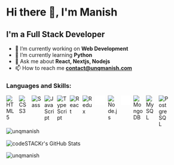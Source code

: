 # Hi there 👋, I'm Manish

## I'm a Full Stack Developer

- 🔭 I’m currently working on **Web Development**
- 🌱 I’m currently learning **Python**
- 💬 Ask me about **React, Nextjs, Nodejs**
- 📫 How to reach me **contact@unqmanish.com**

### Languages and Skills:

<img align="left" alt="HTML5" width="26px" src="https://cdn.jsdelivr.net/gh/devicons/devicon/icons/html5/html5-original.svg" style="padding-right:8px;" />
<img align="left" alt="CSS3" width="26px" src="https://cdn.jsdelivr.net/gh/devicons/devicon/icons/css3/css3-original.svg" style="padding-right:8px;" />
<img align="left" alt="Sass" width="26px" src="https://cdn.jsdelivr.net/gh/devicons/devicon/icons/sass/sass-original.svg" style="padding-right:8px;" />
<img align="left" alt="JavaScript" width="26px" src="https://cdn.jsdelivr.net/gh/devicons/devicon/icons/javascript/javascript-original.svg" style="padding-right:8px;" />
<img align="left" alt="TypeScript" width="26px" src="https://cdn.jsdelivr.net/gh/devicons/devicon/icons/typescript/typescript-plain.svg"style="padding-right:8px;" />
<img align="left" alt="React" width="26px" src="https://cdn.jsdelivr.net/gh/devicons/devicon/icons/react/react-original.svg" style="padding-right:8px;" />
<img align="left" alt="Redux" width="26px" src="https://cdn.jsdelivr.net/gh/devicons/devicon/icons/redux/redux-original.svg" style="padding-right:8px;" />
<img align="left" alt="Nextjs" width="26px" src="./icons/nextjs.svg" style="padding-right:8px;" />
<img align="left" alt="Node.js" width="26px" src="https://cdn.jsdelivr.net/gh/devicons/devicon/icons/nodejs/nodejs-original.svg" style="padding-right:8px;" />
<img align="left" alt="Express" width="26px" src="./icons/express.svg" style="padding-right:8px;" />
<img align="left" alt="MongoDB" width="26px" src="https://cdn.jsdelivr.net/gh/devicons/devicon/icons/mongodb/mongodb-original.svg" style="padding-right:8px;" />
<img align="left" alt="MySQL" width="26px" src="https://cdn.jsdelivr.net/gh/devicons/devicon/icons/mysql/mysql-original.svg" style="padding-right:8px;" />
<img align="left" alt="PostgreSQL" width="26px" src="https://cdn.jsdelivr.net/gh/devicons/devicon/icons/postgresql/postgresql-original.svg" style="padding-right:8px;" />

<br />
<br />

<p><img align="center" src="https://github-readme-stats.vercel.app/api/top-langs/?username=unqmanish&layout=compact&theme=radical&hide_border=true" alt="unqmanish" /></p>
<p><img align="center" alt="codeSTACKr's GitHub Stats" src="https://github-readme-stats.vercel.app/api?username=unqmanish&show_icons=true&hide_border=true&theme=radical" /></p>
<p><img align="center" src="https://github-readme-streak-stats.herokuapp.com?user=unqmanish&theme=radical&hide_border=true" alt="unqmanish" /></p>
